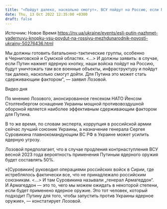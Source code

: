 ```yaml
---
title: "«Пойдут далеко, насколько смогут». ВСУ пойдут на Россию, если Путин нажмет ядерную кнопку — юрист-международник"
date: Thu, 13 Oct 2022 12:35:00 +0300
draft: false
---
```

Источник: Новое Время https://nv.ua/ukraine/events/esli-putin-nazhmet-yadernuyu-knopku-vsu-poydut-na-rossiyu-mezhdunarodnik-novosti-ukrainy-50276436.html


Мы должны готовить батальонно-тактические группы, особенно в Черниговской и Сумской областях. <...> И должны заявить: в случае, если Путин нажмет ядерную кнопку, наши войска пойдут на Россию, будут уничтожать там все военные объекты, инфраструктуру и пойдут так далеко, насколько смогут дойти. Для Путина это может стать сдерживающим фактором", — заявил Лозовой.

 Видео дня   

По мнению Лозового, анонсированное генсеком НАТО Йенсом Столтенбергом оснащение Украины мощной противовоздушной обороной является наиболее эффективным сдерживающим фактором для Путина.

В то же время, по словам эксперта, коррупция в российской армии сейчас лучший союзник Украины, а назначение генерала Сергея Суровикина главнокомандующим ВС РФ в Украине может усилить ядерную угрозу.

Лозовой предполагает, что в случае продления контрнаступления ВСУ весной 2023 года вероятность применения Путиным ядерного оружия будет составлять 50%.

«[Суровикин] руководил операциями российских войск в Сирии, где истреблялось фактически все, что не принадлежало российским союзникам. <…> И там Суровикина называли „генерал Армагеддон“. И Армагеддон — это то, чего мы можем ожидать в некоторой степени, если будет применено ядерное оружие. Это тот человек, который подходит Путину для того, чтобы запустить против Украины ядерное оружие», — констатирует Лозовой.
